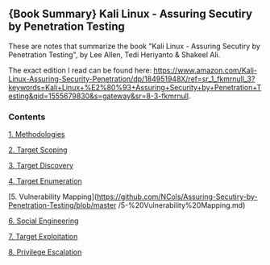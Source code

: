 ## {Book Summary} Kali Linux - Assuring Secutiry by Penetration Testing

These are notes that summarize the book "Kali Linux - Assuring Secutiry by Penetration Testing", by Lee Allen, Tedi Heriyanto &amp; Shakeel Ali.

The exact edition I read can be found here: https://www.amazon.com/Kali-Linux-Assuring-Security-Penetration/dp/184951948X/ref=sr_1_fkmrnull_3?keywords=Kali+Linux+%E2%80%93+Assuring+Security+by+Penetration+Testing&qid=1555679830&s=gateway&sr=8-3-fkmrnull.


### Contents

[1. Methodologies](https://github.com/NCols/Assuring-Secutiry-by-Penetration-Testing/blob/master/1-Methodologies.md)

[2. Target Scoping](https://github.com/NCols/Assuring-Secutiry-by-Penetration-Testing/blob/master/2-Target%20Scoping.md)

[3. Target Discovery](https://github.com/NCols/Assuring-Secutiry-by-Penetration-Testing/blob/master/3-Target%20Discovery.md)

[4. Target Enumeration](https://github.com/NCols/Assuring-Secutiry-by-Penetration-Testing/blob/master/4-Target%20Enumeration.md)

[5. Vulnerability Mapping](https://github.com/NCols/Assuring-Secutiry-by-Penetration-Testing/blob/master
/5-%20Vulnerability%20Mapping.md)

[6. Social Engineering](https://github.com/NCols/Assuring-Secutiry-by-Penetration-Testing/blob/master/6%20-%20Social%20Engineering.md)

[7. Target Exploitation](https://github.com/NCols/Assuring-Secutiry-by-Penetration-Testing/blob/master/7%20-%20Target%20Exploitation.md)

[8. Privilege Escalation](https://github.com/NCols/Assuring-Secutiry-by-Penetration-Testing/blob/master/8%20-%20Privilege%20Escalation.md)
